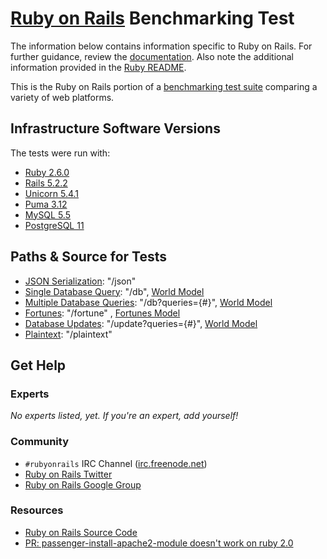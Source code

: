 # [Ruby on Rails](http://rubyonrails.org/) Benchmarking Test

The information below contains information specific to Ruby on Rails.
For further guidance, review the
[documentation](https://github.com/TechEmpower/FrameworkBenchmarks/wiki).
Also note the additional information provided in the [Ruby README](../).

This is the Ruby on Rails portion of a [benchmarking test suite](../../)
comparing a variety of web platforms.

## Infrastructure Software Versions

The tests were run with:

- [Ruby 2.6.0](http://www.ruby-lang.org/)
- [Rails 5.2.2](http://rubyonrails.org/)
- [Unicorn 5.4.1](http://unicorn.bogomips.org/)
- [Puma 3.12](http://puma.io/)
- [MySQL 5.5](https://dev.mysql.com/)
- [PostgreSQL 11](https://www.postgresql.org/)

## Paths & Source for Tests

- [JSON Serialization](app/controllers/hello_world_controller.rb): "/json"
- [Single Database Query](app/controllers/hello_world_controller.rb): "/db", [World Model](app/models/world.rb)
- [Multiple Database Queries](app/controllers/hello_world_controller.rb): "/db?queries={#}", [World Model](app/models/world.rb)
- [Fortunes](app/controllers/hello_world_controller.rb): "/fortune" , [Fortunes Model](app/models/fortune.rb)
- [Database Updates](app/controllers/hello_world_controller.rb): "/update?queries={#}", [World Model](app/models/world.rb)
- [Plaintext](app/controllers/hello_world_controller.rb): "/plaintext"

## Get Help

### Experts

_No experts listed, yet. If you're an expert, add yourself!_

### Community

- `#rubyonrails` IRC Channel ([irc.freenode.net](http://freenode.net/))
- [Ruby on Rails Twitter](https://twitter.com/rails)
- [Ruby on Rails Google Group](https://groups.google.com/forum/#!forum/rubyonrails-talk)

### Resources

- [Ruby on Rails Source Code](https://github.com/rails/rails)
- [PR: passenger-install-apache2-module doesn't work on ruby 2.0](https://github.com/FooBarWidget/passenger/pull/71)
